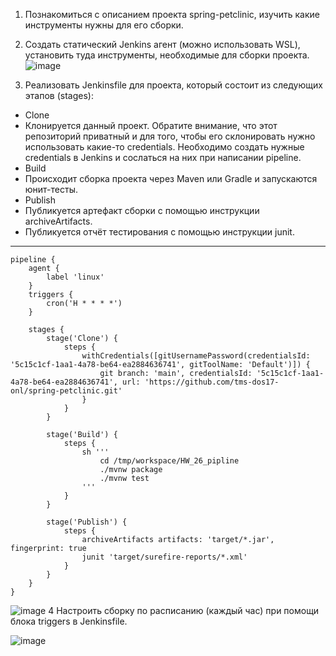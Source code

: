 1. Познакомиться с описанием проекта spring-petclinic, изучить какие инструменты нужны для его сборки.
2. Создать статический Jenkins агент (можно использовать WSL), установить туда инструменты, необходимые для сборки проекта.
![image](https://github.com/tms-dos17-onl/Alex-Krylov/assets/139115675/9c513bb6-7e40-4333-b7e5-1c8dc960767d)

3. Реализовать Jenkinsfile для проекта, который состоит из следующих этапов (stages):
- Clone
- Клонируется данный проект. Обратите внимание, что этот репозиторий приватный и для того, чтобы его склонировать нужно использовать какие-то credentials. Необходимо создать нужные credentials в Jenkins и сослаться на них при написании pipeline.
- Build
- Происходит сборка проекта через Maven или Gradle и запускаются юнит-тесты.
- Publish
- Публикуется артефакт сборки с помощью инструкции archiveArtifacts.
- Публикуется отчёт тестирования с помощью инструкции junit.
----
````
pipeline {
    agent {
        label 'linux'
    }
    triggers {
        cron('H * * * *')
    }
    
    stages {
        stage('Clone') {
            steps {
                withCredentials([gitUsernamePassword(credentialsId: '5c15c1cf-1aa1-4a78-be64-ea2884636741', gitToolName: 'Default')]) {
                    git branch: 'main', credentialsId: '5c15c1cf-1aa1-4a78-be64-ea2884636741', url: 'https://github.com/tms-dos17-onl/spring-petclinic.git'
                }
            }
        }
        
        stage('Build') {
            steps {
                sh '''
                    cd /tmp/workspace/HW_26_pipline
                    ./mvnw package
                    ./mvnw test
                '''
            }
        }
        
        stage('Publish') {
            steps {
                archiveArtifacts artifacts: 'target/*.jar', fingerprint: true
                junit 'target/surefire-reports/*.xml'
            }
        }
    }
}

````
![image](https://github.com/tms-dos17-onl/Alex-Krylov/assets/139115675/dfa5f56c-382e-4c71-816c-d7f1a77f32d9)
4 Настроить сборку по расписанию (каждый час) при помощи блока triggers в Jenkinsfile.

![image](https://github.com/tms-dos17-onl/Alex-Krylov/assets/139115675/6f30cda5-c152-4a69-b9b5-afb6cbd58028)
